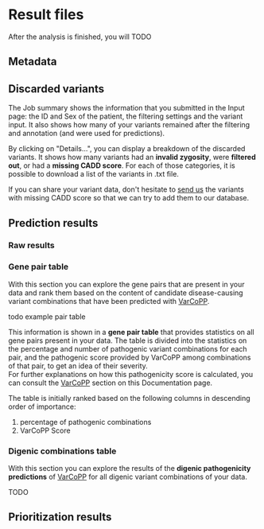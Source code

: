 # Result files

After the analysis is finished, you will TODO

## Metadata

## Discarded variants

The Job summary shows the information that you submitted in the Input page: the ID and Sex of the patient, the filtering settings and the variant input. It also shows how many of your variants remained after the filtering and annotation (and were used for predictions).  
  
By clicking on "Details...", you can display a breakdown of the discarded variants. It shows how many variants had an **invalid zygosity**, were **filtered out**, or had a **missing CADD score**. For each of those categories, it is possible to download a list of the variants in .txt file.

  

If you can share your variant data, don't hesitate to [send us](mailto:oligopipe@ibsquare.be?subject=Missing%20variants) the variants with missing CADD score so that we can try to add them to our database.

## Prediction results
### Raw results

### Gene pair table

With this section you can explore the gene pairs that are present in your data and rank them based on the content of candidate disease-causing variant combinations that have been predicted with [VarCoPP](#varcopp).

todo example pair table

This information is shown in a **gene pair table** that provides statistics on all gene pairs present in your data. The table is divided into the statistics on the percentage and number of pathogenic variant combinations for each pair, and the pathogenic score provided by VarCoPP among combinations of that pair, to get an idea of their severity.  
For further explanations on how this pathogenicity score is calculated, you can consult the [VarCoPP](varcopp.md) section on this Documentation page.

The table is initially ranked based on the following columns in descending order of importance:

1.  percentage of pathogenic combinations
2.  VarCoPP Score

  
### Digenic combinations table

With this section you can explore the results of the **digenic pathogenicity predictions** of [VarCoPP](varcopp.md) for all digenic variant combinations of your data.

TODO

## Prioritization results
